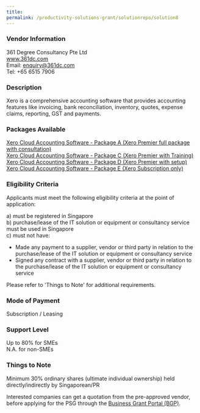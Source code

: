 ```yaml
---
title: 
permalink: /productivity-solutions-grant/solutionrepo/solution8
---
```


### Vendor Information
361 Degree Consultancy Pte Ltd<br>www.361dc.com<br>Email: enquiry@361dc.com<br>Tel: +65 6515 7906

### Description

Xero is a comprehensive accounting software that provides accounting features like invoicing, bank reconciliation, inventory, quotes, expense claims, reporting, GST and payments.

### Packages Available

<a href='https://www.gobusiness.gov.sg/images/psg/361_Degree_Annex_3_wef_23_April_2020_Part_1.pdf' target='_blank'>Xero Cloud Accounting Software - Package A (Xero Premier full package with consultation)</a><br/>
<a href='https://www.gobusiness.gov.sg/images/psg/361_Degree_Annex_3_wef_23_April_2020_Part_3.pdf' target='_blank'>Xero Cloud Accounting Software - Package C (Xero Premier with Training)</a><br/>
<a href='https://www.gobusiness.gov.sg/images/psg/361_Degree_Annex_3_wef_23_April_2020_Part_4.pdf' target='_blank'>Xero Cloud Accounting Software - Package D (Xero Premier with setup)</a><br/>
<a href='https://www.gobusiness.gov.sg/images/psg/361_Degree_Annex_3_wef_23_April_2020_Part_5.pdf' target='_blank'>Xero Cloud Accounting Software - Package E (Xero Subscription only)</a><br/>

### Eligibility Criteria

Applicants must meet the following eligibility criteria at the point of application:

a) must be registered in Singapore <br>
b) purchase/lease of the IT solution or equipment or consultancy service must be used in Singapore <br>
c) must not have:
- Made any payment to a supplier, vendor or third party in relation to the purchase/lease of the IT solution or equipment or consultancy service
- Signed any contract with a supplier, vendor or third party in relation to the purchase/lease of the IT solution or equipment or consultancy service

Please refer to 'Things to Note' for additional requirements.

### Mode of Payment
Subscription / Leasing

### Support Level
Up to 80% for SMEs <br>
N.A. for non-SMEs

### Things to Note
Minimum 30% ordinary shares (ultimate individual ownership) held directly/indirectly by Singaporean/PR

Interested companies can get a quotation from the pre-approved vendor, before applying for the PSG through the <a target='_blank' href='https://www.businessgrants.gov.sg/'>Business Grant Portal (BGP)</a>.
